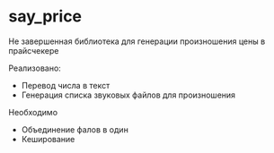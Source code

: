 # say_price
Не завершенная библиотека для генерации произношения цены в прайсчекере

Реализовано:
- Перевод числа в текст
- Генерация списка звуковых файлов для произношения

Необходимо 
- Объединение фалов в один
- Кеширование
